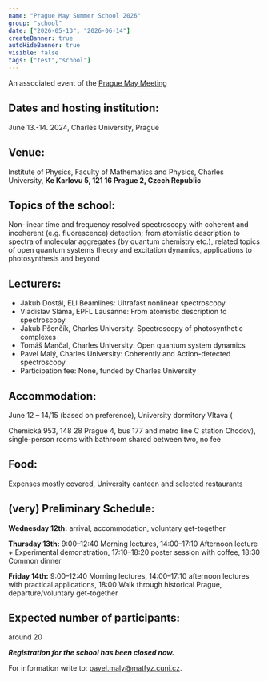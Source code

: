 ```yaml
---
name: "Prague May Summer School 2026"
group: "school"
date: ["2026-05-13", "2026-06-14"]
createBanner: true
autoHideBanner: true
visible: false
tags: ["test","school"]
---
```


<!-- # Prague May Summer School 2025 -->

An associated event of the [Prague May Meeting](/events/maymeeting/prague-maymeeting-2024)

## Dates and hosting institution: 

June 13.-14. 2024, Charles University, Prague

## Venue: 

Institute of Physics, Faculty of Mathematics and Physics, Charles University, **Ke Karlovu 5, 121 16 Prague 2, Czech Republic**

## Topics of the school: 

Non-linear time and frequency resolved spectroscopy with coherent and incoherent (e.g. fluorescence) detection; from atomistic description to spectra of molecular aggregates (by quantum chemistry etc.), related topics of open quantum systems theory and excitation dynamics, applications to photosynthesis and beyond

## Lecturers:

- Jakub Dostál, ELI Beamlines: Ultrafast nonlinear spectroscopy
- Vladislav Sláma, EPFL Lausanne: From atomistic description to spectroscopy
- Jakub Pšenčík, Charles University: Spectroscopy of photosynthetic complexes
- Tomáš Mančal, Charles University: Open quantum system dynamics
- Pavel Malý, Charles University: Coherently and Action-detected spectroscopy
- Participation fee: None, funded by Charles University

## Accommodation: 

June 12 &ndash; 14/15 (based on preference), University dormitory Vltava (

Chemická 953, 148 28 Prague 4, bus 177 and metro line C station Chodov), single-person rooms with bathroom shared between two, no fee

## Food: 

Expenses mostly covered, University canteen and selected restaurants

## (very) Preliminary Schedule:

**Wednesday 12th:** arrival, accommodation, voluntary get-together

**Thursday 13th:** 9:00&ndash;12:40 Morning lectures, 14:00&ndash;17:10 Afternoon lecture + Experimental demonstration, 17:10&ndash;18:20 poster session with coffee, 18:30 Common dinner

**Friday 14th:** 9:00&ndash;12:40 Morning lectures, 14:00&ndash;17:10 afternoon lectures with practical applications, 18:00 Walk through historical Prague, departure/voluntary get-together

## Expected number of participants: 

around 20

***Registration for the school has been closed now.***

For information write to: [pavel.maly@matfyz.cuni.cz](mailto:pavel.maly@matfyz.cuni.cz).